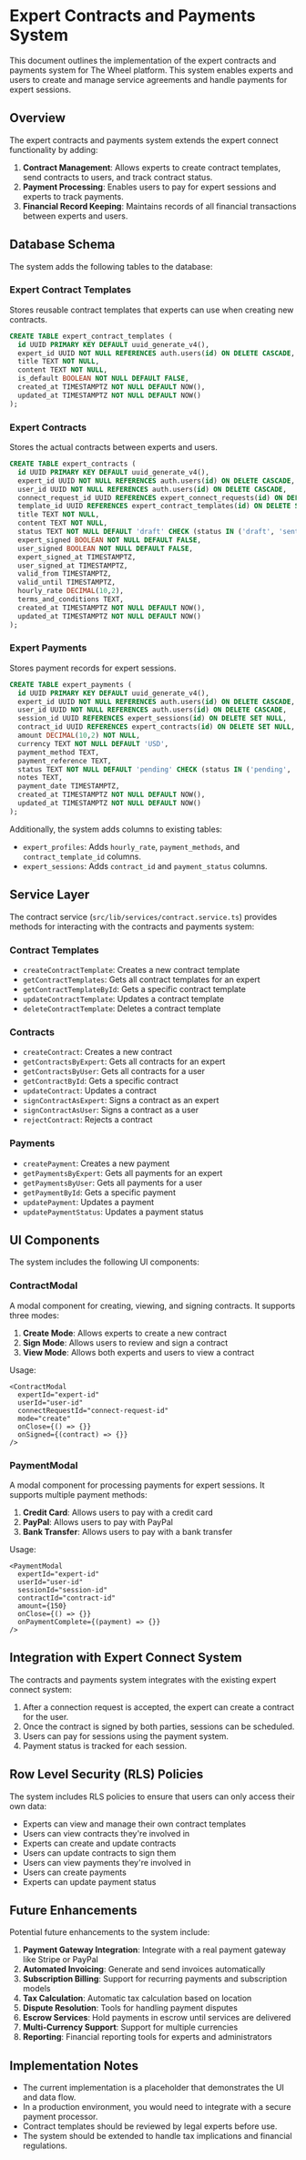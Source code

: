 # Expert Contracts and Payments System

This document outlines the implementation of the expert contracts and payments system for The Wheel platform. This system enables experts and users to create and manage service agreements and handle payments for expert sessions.

## Overview

The expert contracts and payments system extends the expert connect functionality by adding:

1. **Contract Management**: Allows experts to create contract templates, send contracts to users, and track contract status.
2. **Payment Processing**: Enables users to pay for expert sessions and experts to track payments.
3. **Financial Record Keeping**: Maintains records of all financial transactions between experts and users.

## Database Schema

The system adds the following tables to the database:

### Expert Contract Templates

Stores reusable contract templates that experts can use when creating new contracts.

```sql
CREATE TABLE expert_contract_templates (
  id UUID PRIMARY KEY DEFAULT uuid_generate_v4(),
  expert_id UUID NOT NULL REFERENCES auth.users(id) ON DELETE CASCADE,
  title TEXT NOT NULL,
  content TEXT NOT NULL,
  is_default BOOLEAN NOT NULL DEFAULT FALSE,
  created_at TIMESTAMPTZ NOT NULL DEFAULT NOW(),
  updated_at TIMESTAMPTZ NOT NULL DEFAULT NOW()
);
```

### Expert Contracts

Stores the actual contracts between experts and users.

```sql
CREATE TABLE expert_contracts (
  id UUID PRIMARY KEY DEFAULT uuid_generate_v4(),
  expert_id UUID NOT NULL REFERENCES auth.users(id) ON DELETE CASCADE,
  user_id UUID NOT NULL REFERENCES auth.users(id) ON DELETE CASCADE,
  connect_request_id UUID REFERENCES expert_connect_requests(id) ON DELETE SET NULL,
  template_id UUID REFERENCES expert_contract_templates(id) ON DELETE SET NULL,
  title TEXT NOT NULL,
  content TEXT NOT NULL,
  status TEXT NOT NULL DEFAULT 'draft' CHECK (status IN ('draft', 'sent', 'accepted', 'rejected', 'expired', 'terminated')),
  expert_signed BOOLEAN NOT NULL DEFAULT FALSE,
  user_signed BOOLEAN NOT NULL DEFAULT FALSE,
  expert_signed_at TIMESTAMPTZ,
  user_signed_at TIMESTAMPTZ,
  valid_from TIMESTAMPTZ,
  valid_until TIMESTAMPTZ,
  hourly_rate DECIMAL(10,2),
  terms_and_conditions TEXT,
  created_at TIMESTAMPTZ NOT NULL DEFAULT NOW(),
  updated_at TIMESTAMPTZ NOT NULL DEFAULT NOW()
);
```

### Expert Payments

Stores payment records for expert sessions.

```sql
CREATE TABLE expert_payments (
  id UUID PRIMARY KEY DEFAULT uuid_generate_v4(),
  expert_id UUID NOT NULL REFERENCES auth.users(id) ON DELETE CASCADE,
  user_id UUID NOT NULL REFERENCES auth.users(id) ON DELETE CASCADE,
  session_id UUID REFERENCES expert_sessions(id) ON DELETE SET NULL,
  contract_id UUID REFERENCES expert_contracts(id) ON DELETE SET NULL,
  amount DECIMAL(10,2) NOT NULL,
  currency TEXT NOT NULL DEFAULT 'USD',
  payment_method TEXT,
  payment_reference TEXT,
  status TEXT NOT NULL DEFAULT 'pending' CHECK (status IN ('pending', 'processing', 'completed', 'failed', 'refunded', 'disputed')),
  notes TEXT,
  payment_date TIMESTAMPTZ,
  created_at TIMESTAMPTZ NOT NULL DEFAULT NOW(),
  updated_at TIMESTAMPTZ NOT NULL DEFAULT NOW()
);
```

Additionally, the system adds columns to existing tables:

- `expert_profiles`: Adds `hourly_rate`, `payment_methods`, and `contract_template_id` columns.
- `expert_sessions`: Adds `contract_id` and `payment_status` columns.

## Service Layer

The contract service (`src/lib/services/contract.service.ts`) provides methods for interacting with the contracts and payments system:

### Contract Templates

- `createContractTemplate`: Creates a new contract template
- `getContractTemplates`: Gets all contract templates for an expert
- `getContractTemplateById`: Gets a specific contract template
- `updateContractTemplate`: Updates a contract template
- `deleteContractTemplate`: Deletes a contract template

### Contracts

- `createContract`: Creates a new contract
- `getContractsByExpert`: Gets all contracts for an expert
- `getContractsByUser`: Gets all contracts for a user
- `getContractById`: Gets a specific contract
- `updateContract`: Updates a contract
- `signContractAsExpert`: Signs a contract as an expert
- `signContractAsUser`: Signs a contract as a user
- `rejectContract`: Rejects a contract

### Payments

- `createPayment`: Creates a new payment
- `getPaymentsByExpert`: Gets all payments for an expert
- `getPaymentsByUser`: Gets all payments for a user
- `getPaymentById`: Gets a specific payment
- `updatePayment`: Updates a payment
- `updatePaymentStatus`: Updates a payment status

## UI Components

The system includes the following UI components:

### ContractModal

A modal component for creating, viewing, and signing contracts. It supports three modes:

1. **Create Mode**: Allows experts to create a new contract
2. **Sign Mode**: Allows users to review and sign a contract
3. **View Mode**: Allows both experts and users to view a contract

Usage:

```tsx
<ContractModal
  expertId="expert-id"
  userId="user-id"
  connectRequestId="connect-request-id"
  mode="create"
  onClose={() => {}}
  onSigned={(contract) => {}}
/>
```

### PaymentModal

A modal component for processing payments for expert sessions. It supports multiple payment methods:

1. **Credit Card**: Allows users to pay with a credit card
2. **PayPal**: Allows users to pay with PayPal
3. **Bank Transfer**: Allows users to pay with a bank transfer

Usage:

```tsx
<PaymentModal
  expertId="expert-id"
  userId="user-id"
  sessionId="session-id"
  contractId="contract-id"
  amount={150}
  onClose={() => {}}
  onPaymentComplete={(payment) => {}}
/>
```

## Integration with Expert Connect System

The contracts and payments system integrates with the existing expert connect system:

1. After a connection request is accepted, the expert can create a contract for the user.
2. Once the contract is signed by both parties, sessions can be scheduled.
3. Users can pay for sessions using the payment system.
4. Payment status is tracked for each session.

## Row Level Security (RLS) Policies

The system includes RLS policies to ensure that users can only access their own data:

- Experts can view and manage their own contract templates
- Users can view contracts they're involved in
- Experts can create and update contracts
- Users can update contracts to sign them
- Users can view payments they're involved in
- Users can create payments
- Experts can update payment status

## Future Enhancements

Potential future enhancements to the system include:

1. **Payment Gateway Integration**: Integrate with a real payment gateway like Stripe or PayPal
2. **Automated Invoicing**: Generate and send invoices automatically
3. **Subscription Billing**: Support for recurring payments and subscription models
4. **Tax Calculation**: Automatic tax calculation based on location
5. **Dispute Resolution**: Tools for handling payment disputes
6. **Escrow Services**: Hold payments in escrow until services are delivered
7. **Multi-Currency Support**: Support for multiple currencies
8. **Reporting**: Financial reporting tools for experts and administrators

## Implementation Notes

- The current implementation is a placeholder that demonstrates the UI and data flow.
- In a production environment, you would need to integrate with a secure payment processor.
- Contract templates should be reviewed by legal experts before use.
- The system should be extended to handle tax implications and financial regulations.
